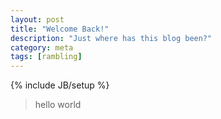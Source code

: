 ```yaml
---
layout: post
title: "Welcome Back!"
description: "Just where has this blog been?"
category: meta
tags: [rambling]
---
```

{% include JB/setup %}

> hello world
